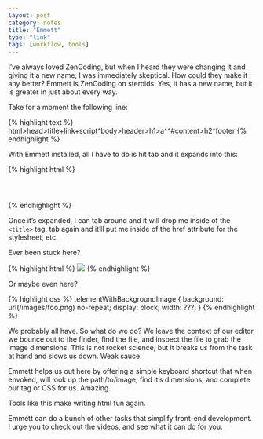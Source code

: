 ```yaml
---
layout: post
category: notes
title: "Emmett"
type: "link"
tags: [workflow, tools]
---
```

I’ve always loved ZenCoding, but when I heard they were changing it and giving it a new name, I was immediately skeptical. How could they make it any better? Emmett is ZenCoding on steroids. Yes, it has a new name, but it is greater in just about every way.

Take for a moment the following line:

{% highlight text %}
html>head>title+link+script^body>header>h1>a^^#content>h2^footer
{% endhighlight %}

With Emmett installed, all I have to do is hit tab and it expands into this:

{% highlight html %}
  <html>
    <head>
      <title></title>
      <link rel="stylesheet" href="">
      <script></script>
    </head>
    <body>
      <header>
        <h1><a href=""></a></h1>
      </header>
      <div id="content">
        <h2></h2>
      </div>
      <footer></footer>
    </body>
  </html>
{% endhighlight %}

Once it’s expanded, I can tab around and it will drop me inside of the `<title>` tag, tab again and it’ll put me inside of the href attribute for the stylesheet, etc.

Ever been stuck here?

{% highlight html %}
<img src="/images/foo.png" width="???">
{% endhighlight %}

Or maybe even here?

{% highlight css %}
.elementWithBackgroundImage {
  background: url(/images/foo.png) no-repeat;
  display: block;
  width: ???;
}
{% endhighlight %}

We probably all have. So what do we do? We leave the context of our editor, we bounce out to the finder, find the file, and inspect the file to grab the image dimensions. This is not rocket science, but it breaks us from the task at hand and slows us down. Weak sauce.

Emmett helps us out here by offering a simple keyboard shortcut that when envoked, will look up the path/to/image, find it’s dimensions, and complete our tag or CSS for us. Amazing.

Tools like this make writing html fun again.

Emmett can do a bunch of other tasks that simplify front-end development. I urge you to check out the [videos](http://docs.emmet.io), and see what it can do for you.